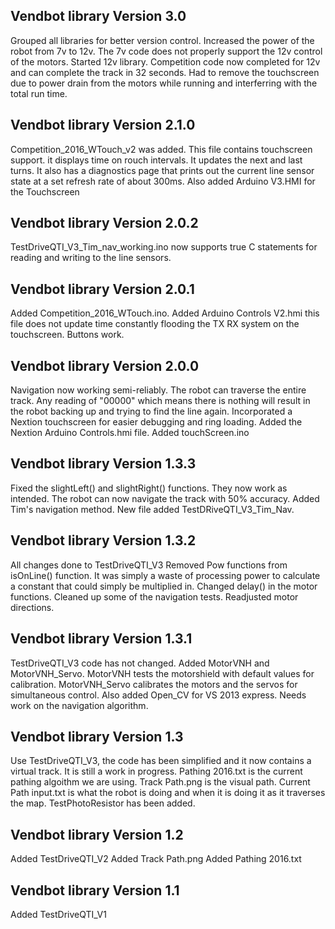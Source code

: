 Vendbot library Version 3.0
------------------------------
Grouped all libraries for better version control. Increased the power of the robot from 7v to 12v. The 7v code does not properly support the 12v control of the motors. Started 12v library. Competition code now completed for 12v and can complete the track in 32 seconds. Had to remove the touchscreen due to power drain from the motors while running and interferring with the total run time.

Vendbot library Version 2.1.0
-----------------------------
Competition_2016_WTouch_v2 was added. This file contains touchscreen support. it displays time on rouch intervals. It updates the next and last turns. It also has a diagnostics page that prints out the current line sensor state at a set refresh rate of about 300ms. Also added Arduino V3.HMI for the Touchscreen

Vendbot library Version 2.0.2
-----------------------------
TestDriveQTI_V3_Tim_nav_working.ino now supports true C statements for reading and writing to the line sensors.

Vendbot library Version 2.0.1
-----------------------------
Added Competition_2016_WTouch.ino. Added Arduino Controls V2.hmi this file does not update time constantly flooding the TX RX system on the touchscreen. Buttons work.


Vendbot library Version 2.0.0
-----------------------------
Navigation now working semi-reliably. The robot can traverse the entire track. Any reading of "00000" which means there is nothing will result in the robot backing up and trying to find the line again. 
Incorporated a Nextion touchscreen for easier debugging and ring loading.
Added the Nextion Arduino Controls.hmi file. Added touchScreen.ino

Vendbot library Version 1.3.3
-------------------------------
Fixed the slightLeft() and slightRight() functions. They now work as intended. The robot can now navigate the track with 50% accuracy. Added Tim's navigation method. New file added TestDRiveQTI_V3_Tim_Nav.

Vendbot library Version 1.3.2
-------------------------------
All changes done to TestDriveQTI_V3
Removed Pow functions from isOnLine() function. It was simply a waste of processing power to calculate a constant that could simply be multiplied in. Changed delay() in the motor functions. Cleaned up some of the navigation tests. Readjusted motor directions.

Vendbot library Version 1.3.1
-------------------------------

TestDriveQTI_V3 code has not changed. Added MotorVNH and MotorVNH_Servo. MotorVNH tests the motorshield with default values for calibration. MotorVNH_Servo calibrates the motors and the servos for simultaneous control. Also added Open_CV for VS 2013 express. Needs work on the navigation algorithm.

Vendbot library Version 1.3
-------------------------------

Use TestDriveQTI_V3, the code has been simplified and it now contains a virtual track. It is still a work in progress.
Pathing 2016.txt is the current pathing algoithm we are using.
Track Path.png is the visual path.
Current Path input.txt is what the robot is doing and when it is doing it as it traverses the map.
TestPhotoResistor has been added.

Vendbot library Version 1.2
--------------------------------
Added TestDriveQTI_V2
Added Track Path.png
Added Pathing 2016.txt

Vendbot library Version 1.1
--------------------------------
Added TestDriveQTI_V1
